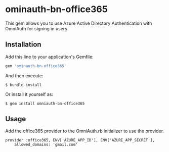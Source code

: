 # ominauth-bn-office365

This gem allows you to use Azure Active Directory Authentication with OmniAuth for signing in users.

## Installation

Add this line to your application's Gemfile:

```ruby
gem 'ominauth-bn-office365'
```

And then execute:

    $ bundle install

Or install it yourself as:

    $ gem install omniauth-bn-office365

## Usage


Add the office365 provider to the OmniAuth.rb initializer to use the provider.

    provider :office365, ENV['AZURE_APP_ID'], ENV['AZURE_APP_SECRET'],
        allowed_domains: 'gmail.com'